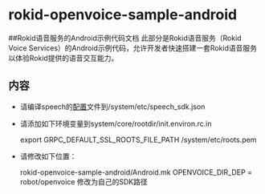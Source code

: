 # rokid-openvoice-sample-android
##Rokid语音服务的Android示例代码文档
此部分是Rokid语音服务（Rokid Voice Services）的Android示例代码，允许开发者快速搭建一套Rokid语音服务以体验Rokid提供的语音交互能力。

## 内容
* 请编译speech的[配置](https://developer-forum.rokid.com/t/rokid/101)文件到/system/etc/speech_sdk.json

* 请添加如下环境变量到system/core/rootdir/init.environ.rc.in

	export GRPC_DEFAULT_SSL_ROOTS_FILE_PATH /system/etc/roots.pem

* 请修改如下位置：

	rokid-openvoice-sample-android/Android.mk
	OPENVOICE_DIR_DEP = robot/openvoice			修改为自己的SDK路径
